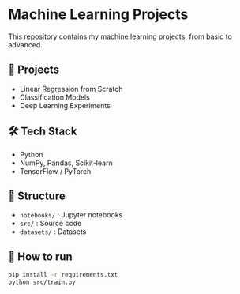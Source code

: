 # Machine Learning Projects

This repository contains my machine learning projects, from basic to advanced.

## 🚀 Projects
- Linear Regression from Scratch
- Classification Models
- Deep Learning Experiments

## 🛠️ Tech Stack
- Python
- NumPy, Pandas, Scikit-learn
- TensorFlow / PyTorch

## 📂 Structure
- `notebooks/` : Jupyter notebooks
- `src/` : Source code
- `datasets/` : Datasets

## 📜 How to run
```bash
pip install -r requirements.txt
python src/train.py
